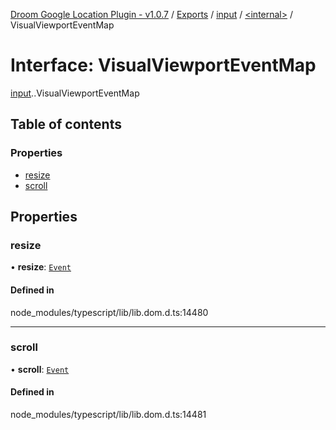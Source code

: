 [Droom Google Location Plugin - v1.0.7](../README.md) / [Exports](../modules.md) / [input](../modules/input.md) / [<internal\>](../modules/input._internal_.md) / VisualViewportEventMap

# Interface: VisualViewportEventMap

[input](../modules/input.md).[<internal>](../modules/input._internal_.md).VisualViewportEventMap

## Table of contents

### Properties

- [resize](input._internal_.VisualViewportEventMap.md#resize)
- [scroll](input._internal_.VisualViewportEventMap.md#scroll)

## Properties

### resize

• **resize**: [`Event`](../modules/input._internal_.md#event)

#### Defined in

node_modules/typescript/lib/lib.dom.d.ts:14480

___

### scroll

• **scroll**: [`Event`](../modules/input._internal_.md#event)

#### Defined in

node_modules/typescript/lib/lib.dom.d.ts:14481
